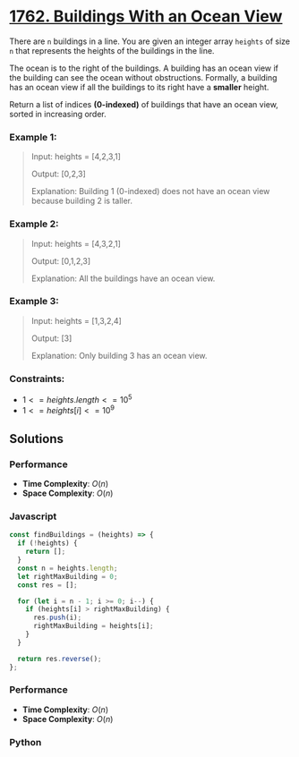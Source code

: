 # [1762. Buildings With an Ocean View](https://leetcode.com/problems/buildings-with-an-ocean-view/description)

There are `n` buildings in a line. You are given an integer array `heights` of size `n` that represents the heights of the buildings in the line.

The ocean is to the right of the buildings. A building has an ocean view if the building can see the ocean without obstructions. Formally, a building has an ocean view if all the buildings to its right have a **smaller** height.

Return a list of indices **(0-indexed)** of buildings that have an ocean view, sorted in increasing order.

 

### Example 1:
> Input: heights = [4,2,3,1]
>
> Output: [0,2,3]
>
> Explanation: Building 1 (0-indexed) does not have an ocean view because building 2 is taller.


### Example 2:
> Input: heights = [4,3,2,1]
>
> Output: [0,1,2,3]
>
> Explanation: All the buildings have an ocean view.


### Example 3:
> Input: heights = [1,3,2,4]
>
> Output: [3]
>
> Explanation: Only building 3 has an ocean view.
 

### Constraints:
- $1 <= heights.length <= 10^{5}$
- $1 <= heights[i] <= 10^{9}$


## Solutions

### Performance

- **Time Complexity**: $O(n)$
- **Space Complexity**: $O(n)$

### Javascript
```javascript
const findBuildings = (heights) => {
  if (!heights) {
    return [];
  }
  const n = heights.length;
  let rightMaxBuilding = 0;
  const res = [];

  for (let i = n - 1; i >= 0; i--) {
    if (heights[i] > rightMaxBuilding) {
      res.push(i);
      rightMaxBuilding = heights[i];
    }
  }

  return res.reverse();
};
```

### Performance

- **Time Complexity**: $O(n)$
- **Space Complexity**: $O(n)$

### Python
```python